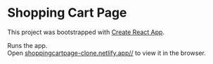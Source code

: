 # Shopping Cart Page

This project was bootstrapped with [Create React App](https://github.com/facebook/create-react-app).


Runs the app.\
Open [shoppingcartpage-clone.netlify.app//](shoppingcartpage-clone.netlify.app/) to view it in the browser.